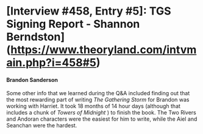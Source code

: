 # [Interview #458, Entry #5]: TGS Signing Report - Shannon Berndston](https://www.theoryland.com/intvmain.php?i=458#5)

#### Brandon Sanderson

Some other info that we learned during the Q&A included finding out that the most rewarding part of writing
*The Gathering Storm*
for Brandon was working with Harriet. It took 18 months of 14 hour days (although that includes a chunk of
*Towers of Midnight*
) to finish the book. The Two Rivers and Andoran characters were the easiest for him to write, while the Aiel and Seanchan were the hardest.

